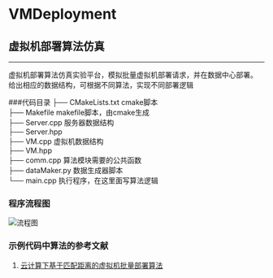 # VMDeployment
## 虚拟机部署算法仿真

------

虚拟机部署算法仿真实验平台，模拟批量虚拟机部署请求，并在数据中心部署。    
给出相应的数据结构，可根据不同算法，实现不同部署逻辑

###代码目录
├── CMakeLists.txt  cmake脚本   
├── Makefile        makefile脚本，由cmake生成   
├── Server.cpp      服务器数据结构    
├── Server.hpp    
├── VM.cpp          虚拟机数据结构    
├── VM.hpp    
├── comm.cpp        算法模块需要的公共函数    
├── dataMaker.py    数据生成器脚本    
└── main.cpp        执行程序，在这里面写算法逻辑    

### 程序流程图
![流程图](http://chuantu.biz/t5/10/1466147166x1035372891.png)

### 示例代码中算法的参考文献
1. [云计算下基于匹配距离的虚拟机批量部署算法](http://www.chinacloud.cn/upload/2014-05/14050209528743.pdf)
